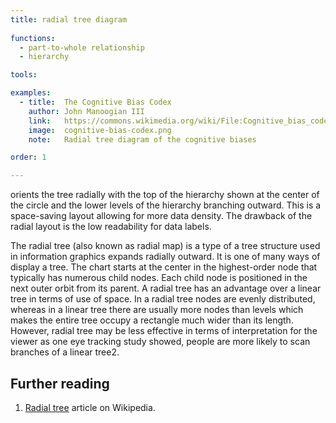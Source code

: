 ```yaml
---
title: radial tree diagram
  
functions:
  - part-to-whole relationship
  - hierarchy

tools:

examples:
  - title:  The Cognitive Bias Codex
    author: John Manoogian III
    link:   https://commons.wikimedia.org/wiki/File:Cognitive_bias_codex_en.svg
    image:  cognitive-bias-codex.png
    note:   Radial tree diagram of the cognitive biases 

order: 1

---
```


orients the tree radially with the top of the hierarchy shown at the center of the circle and the lower levels of the hierarchy branching outward. This is a space-saving layout allowing for more data density. The drawback of the radial layout is the low readability for data labels.

<!--more-->

<!-- TODO: review -->
The radial tree (also known as radial map) is a type of a tree structure used in information graphics expands radially outward. It is one of many ways of display a tree. The chart starts at the center in the highest-order node that typically has numerous child nodes. Each child node is positioned in the next outer orbit from its parent. A radial tree has an advantage over a linear tree in terms of use of space. In a radial tree nodes are evenly distributed, whereas in a linear tree there are usually more nodes than levels which makes the entire tree occupy a rectangle much wider than its length. However, radial tree may be less effective in terms of interpretation for the viewer as one eye tracking study showed, people are more likely to scan branches of a linear tree2.


## Further reading
1. [Radial tree](https://en.wikipedia.org/wiki/Radial_tree) article on Wikipedia.

